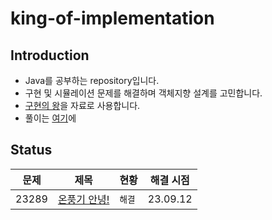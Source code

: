 # king-of-implementation

## Introduction

- Java를 공부하는 repository입니다.
- 구현 및 시뮬레이션 문제를 해결하며 객체지향 설계를 고민합니다.
- [구현의 왕](https://www.acmicpc.net/workbook/view/1999)을 자료로 사용합니다.
- 풀이는 [여기](https://3juhwan.vercel.app/?tag=%EA%B5%AC%ED%98%84%EC%9D%98+%EC%99%95)에

## Status

| 문제           | 제목          | 현황 | 해결 시점 |
|---------------|-------------|------|-------|
| 23289 | [온풍기 안녕!](https://www.acmicpc.net/problem/23289) | `해결` | 23.09.12 |